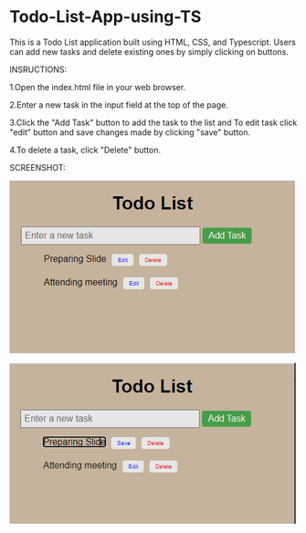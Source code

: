 # Todo-List-App-using-TS

This is a Todo List application built using HTML, CSS, and Typescript. Users can add new tasks and delete existing ones by simply clicking on buttons.

INSRUCTIONS:

1.Open the index.html file in your web browser.

2.Enter a new task in the input field at the top of the page.

3.Click the "Add Task" button to add the task to the list and To edit task click "edit" button and save changes made by clicking "save" button.

4.To delete a task, click "Delete" button.

SCREENSHOT:

![Image1](src/image1.PNG)


![Image2](src/image2.PNG)
